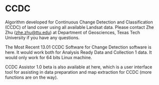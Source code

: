 # CCDC
Algorithm developed for Continuous Change Detection and Classification (CCDC) of land cover using all available Landsat data.
Please contact Zhe Zhu (zhe.zhu@ttu.edu) at Department of Geosciences, Texas Tech University if you have any questions.

The Most Recent 13.01 CCDC Software for Change Detection software is here. It would work both for Analysis Ready Data and Collection 1 data. It would only work for 64 bits Linux machine.

CCDC Assistor 1.0 beta is also available at here, which is a user interface tool for assisting in data preparation and map extraction for CCDC (more functions are on the way).
